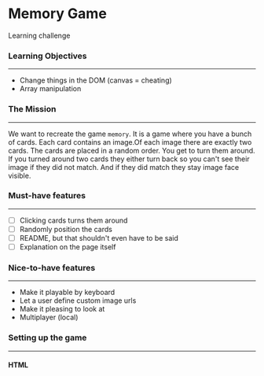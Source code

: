 # Memory Game
Learning challenge

### Learning Objectives
***
- Change things in the DOM (canvas = cheating)
- Array manipulation

### The Mission
***
We want to recreate the game `memory`. It is a game where you have a bunch of cards. Each card contains an image.Of each image there are exactly two cards. The cards are placed in a random order. You get to turn them around. If you turned around two cards they either turn back so you can't see their image if they did not match. And if they did match they stay image face visible.

### Must-have features
***
- [ ] Clicking cards turns them around
- [ ] Randomly position the cards
- [ ] README, but that shouldn't even have to be said
- [ ] Explanation on the page itself

### Nice-to-have features
***
- Make it playable by keyboard
- Let a user define custom image urls
- Make it pleasing to look at
- Multiplayer (local)

### Setting up the game
***
#### HTML
